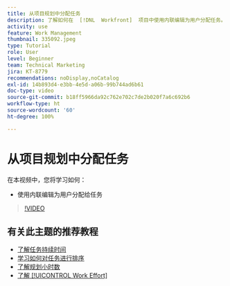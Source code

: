 ```yaml
---
title: 从项目规划中分配任务
description: 了解如何在  [!DNL  Workfront]  项目中使用内联编辑为用户分配任务。
activity: use
feature: Work Management
thumbnail: 335092.jpeg
type: Tutorial
role: User
level: Beginner
team: Technical Marketing
jira: KT-8779
recommendations: noDisplay,noCatalog
exl-id: 14b893d4-e3bb-4e5d-a06b-99b744ad6b61
doc-type: video
source-git-commit: b18ff5966da92c762e702c7de2b020f7a6c692b6
workflow-type: ht
source-wordcount: '60'
ht-degree: 100%

---
```


# 从项目规划中分配任务

在本视频中，您将学习如何：

* 使用内联编辑为用户分配给任务

>[!VIDEO](https://video.tv.adobe.com/v/335092/?quality=12&learn=on)

<!---
learn more urls:
Notifications: Information about work assigned to me
Assign tasks
Personal time overview
Make smart assignments
Modify multiple user assignments in a task list
--->

## 有关此主题的推荐教程

* [了解任务持续时间](/help/manage-work/tasks/understand-task-durations.md)
* [学习如何对任务进行排序](/help/manage-work/tasks/learn-to-sequence-tasks.md)
* [了解规划小时数](/help/manage-work/tasks/understand-planned-hours.md)
* [了解 [!UICONTROL Work Effort]](/help/manage-work/tasks/understand-work-effort.md)

